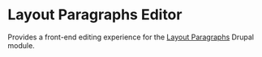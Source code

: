 # Layout Paragraphs Editor
Provides a front-end editing experience for the <a href="https://drupal.org/project/layout_paragraphs">Layout Paragraphs</a> Drupal module.

